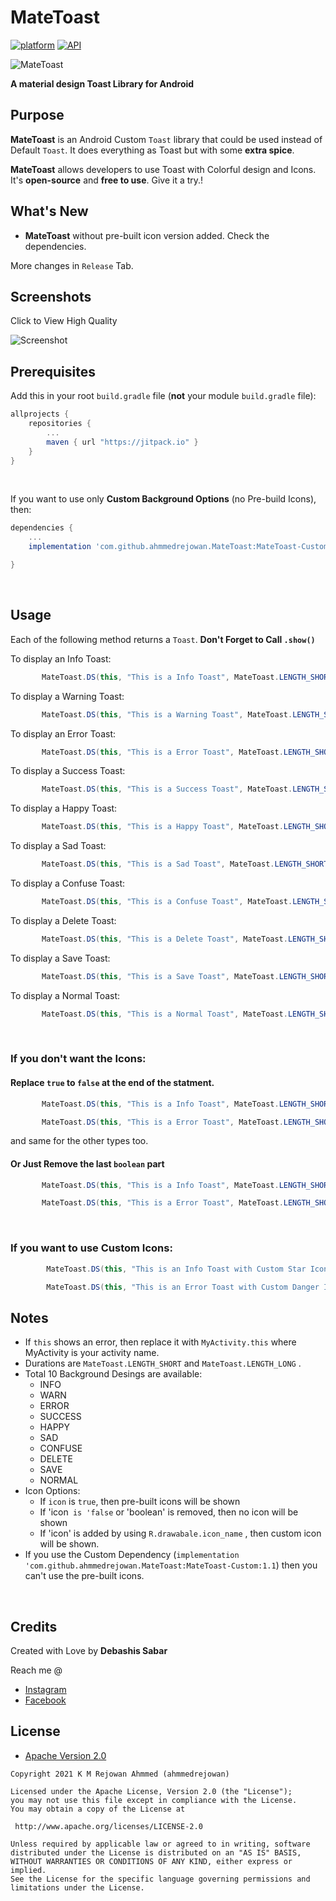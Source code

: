 # MateToast


[![platform](https://img.shields.io/badge/platform-Android-yellow.svg)](https://www.android.com)
 [![API](https://img.shields.io/badge/API-21%2B-brightgreen.svg?style=flat)](https://android-arsenal.com/api?level=21) 

![MateToast](https://user-images.githubusercontent.com/42619122/117730837-d9e6cd00-b20e-11eb-94fb-3bd3582d4800.png)

**A material design Toast Library for Android**

## Purpose

**MateToast** is an Android Custom `Toast` library that could be used instead of Default `Toast`. It does everything as Toast but with some **extra spice**.

**MateToast** allows developers to use Toast with Colorful design and Icons. It's **open-source** and **free to use**. 
Give it a try.!

## What's New
- **MateToast** without pre-built icon version added. Check the dependencies.

More changes in `Release` Tab. 

## Screenshots

Click to View High Quality

![Screenshot](https://user-images.githubusercontent.com/42619122/117723451-35f82400-b204-11eb-8914-d5ce84ccbbee.jpg)


## Prerequisites

Add this in your root `build.gradle` file (**not** your module `build.gradle` file):

```gradle
allprojects {
	repositories {
		...
		maven { url "https://jitpack.io" }
	}
}
```
<br/>

If you want to use only **Custom Background Options** (no Pre-build Icons), then:

```gradle
dependencies {
	...
	implementation 'com.github.ahmmedrejowan.MateToast:MateToast-Custom:1.2'

}
```
<br/>

## Usage

Each of the following method returns a `Toast`. **Don't Forget to Call `.show()`**

To display an Info Toast:

``` java
       MateToast.DS(this, "This is a Info Toast", MateToast.LENGTH_SHORT, MateToast.INFO, true).show();
```
To display a Warning Toast:

``` java
       MateToast.DS(this, "This is a Warning Toast", MateToast.LENGTH_SHORT, MateToast.WARN, true).show();
```
To display an Error Toast:

``` java
       MateToast.DS(this, "This is a Error Toast", MateToast.LENGTH_SHORT, MateToast.ERROR, true).show();
```
To display a Success Toast:

``` java
       MateToast.DS(this, "This is a Success Toast", MateToast.LENGTH_SHORT, MateToast.SUCCESS, true).show();
```
To display a Happy Toast:

``` java
       MateToast.DS(this, "This is a Happy Toast", MateToast.LENGTH_SHORT, MateToast.HAPPY, true).show();
```
To display a Sad Toast:

``` java
       MateToast.DS(this, "This is a Sad Toast", MateToast.LENGTH_SHORT, MateToast.SAD, true).show();
```
To display a Confuse Toast:

``` java
       MateToast.DS(this, "This is a Confuse Toast", MateToast.LENGTH_SHORT, MateToast.CONFUSE, true).show();
```
To display a Delete Toast:

``` java
       MateToast.DS(this, "This is a Delete Toast", MateToast.LENGTH_SHORT, MateToast.DELETE, true).show();
```
To display a Save Toast:

``` java
       MateToast.DS(this, "This is a Save Toast", MateToast.LENGTH_SHORT, MateToast.SAVE, true).show();
```
To display a Normal Toast:

``` java
       MateToast.DS(this, "This is a Normal Toast", MateToast.LENGTH_SHORT, MateToast.NORMAL, true).show();
```

<br/>

### If you don't want the Icons:
#### Replace `true` to `false` at the end of the statment.

``` java
       MateToast.DS(this, "This is a Info Toast", MateToast.LENGTH_SHORT, MateToast.INFO, false).show();
```

``` java
       MateToast.DS(this, "This is a Error Toast", MateToast.LENGTH_SHORT, MateToast.ERROR, false).show();
```

and same for the other types too. 

#### Or Just Remove the last `boolean` part

``` java
       MateToast.DS(this, "This is a Info Toast", MateToast.LENGTH_SHORT, MateToast.INFO).show();
```

``` java
       MateToast.DS(this, "This is a Error Toast", MateToast.LENGTH_SHORT, MateToast.ERROR).show();
```

<br/>

### If you want to use Custom Icons:

``` java
        MateToast.DS(this, "This is an Info Toast with Custom Star Icon", MateToast.LENGTH_SHORT, MateToast.INFO, R.drawable.ic_star).show();
```

``` java
        MateToast.DS(this, "This is an Error Toast with Custom Danger Icon", MateToast.LENGTH_SHORT, MateToast.ERROR, R.drawable.danger_ic).show();
```

## Notes


* If `this` shows an error, then replace it with `MyActivity.this` where MyActivity is your activity name.
* Durations are `MateToast.LENGTH_SHORT` and `MateToast.LENGTH_LONG` .
* Total 10 Background Desings are available:
	- INFO
	- WARN
	- ERROR
	- SUCCESS
	- HAPPY
	- SAD
	- CONFUSE
	- DELETE
	- SAVE
	- NORMAL
* Icon Options:
	- If `icon` is `true`, then pre-built icons will be shown
	- If 'icon` is 'false` or 'boolean' is removed, then no icon will be shown
	- If 'icon' is added by using `R.drawabale.icon_name` , then custom icon will be shown.
* If you use the Custom Dependency (`implementation 'com.github.ahmmedrejowan.MateToast:MateToast-Custom:1.1`) then you can't use the pre-built icons.

<br/>

## Credits

Created with Love by **Debashis Sabar**

Reach me @
* [Instagram](https://Instagram.com/mr_deba_000) 
* [Facebook](https://facebook.com/mr.deba.000)





## License

* [Apache Version 2.0](http://www.apache.org/licenses/LICENSE-2.0.html)

```
Copyright 2021 K M Rejowan Ahmmed (ahmmedrejowan)

Licensed under the Apache License, Version 2.0 (the "License");
you may not use this file except in compliance with the License.
You may obtain a copy of the License at

 http://www.apache.org/licenses/LICENSE-2.0

Unless required by applicable law or agreed to in writing, software
distributed under the License is distributed on an "AS IS" BASIS,
WITHOUT WARRANTIES OR CONDITIONS OF ANY KIND, either express or implied.
See the License for the specific language governing permissions and
limitations under the License.

```




